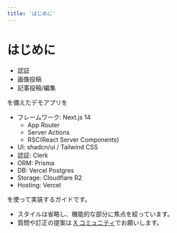 ```yaml
---
title: 'はじめに'
---
```


# はじめに

- 認証
- 画像投稿
- 記事投稿/編集

を備えたデモアプリを

- フレームワーク: Next.js 14
  - App Router
  - Server Actions
  - RSC(React Server Components)
- UI: shadcn/ui / Tailwind CSS
- 認証: Clerk
- ORM: Prisma
- DB: Vercel Postgres
- Storage: Cloudflare R2
- Hosting: Vercel

を使って実装するガイドです。

- スタイルは省略し、機能的な部分に焦点を絞っています。
- 質問や訂正の提案は [X コミュニティ](https://twitter.com/i/communities/1720660726174593521/hashtag/AMA)でお願いします。
